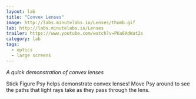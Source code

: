 ```yaml
---
layout: lab
title: "Convex Lenses"
image: http://labs.minutelabs.io/Lenses/thumb.gif
lab: http://labs.minutelabs.io/Lenses
trailer: https://www.youtube.com/watch?v=PKa6XdWat2s
category: lab
tags:
  - optics
  - large screens
---
```


*A quick demonstration of convex lenses*

Stick Figure Psy helps demonstrate convex lenses! Move Psy around to see the paths that light rays take as they pass through the lens.
